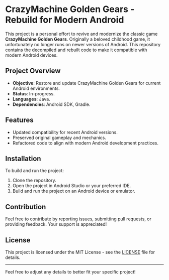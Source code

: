 
# CrazyMachine Golden Gears - Rebuild for Modern Android

This project is a personal effort to revive and modernize the classic game **CrazyMachine Golden Gears**. Originally a beloved childhood game, it unfortunately no longer runs on newer versions of Android. This repository contains the decompiled and rebuilt code to make it compatible with modern Android devices.

## Project Overview

- **Objective**: Restore and update CrazyMachine Golden Gears for current Android environments.
- **Status**: In-progress.
- **Languages**: Java.
- **Dependencies**: Android SDK, Gradle.

## Features

- Updated compatibility for recent Android versions.
- Preserved original gameplay and mechanics.
- Refactored code to align with modern Android development practices.

## Installation

To build and run the project:

1. Clone the repository.
2. Open the project in Android Studio or your preferred IDE.
3. Build and run the project on an Android device or emulator.

## Contribution

Feel free to contribute by reporting issues, submitting pull requests, or providing feedback. Your support is appreciated!

## License

This project is licensed under the MIT License - see the [LICENSE](LICENSE) file for details.

---

Feel free to adjust any details to better fit your specific project!